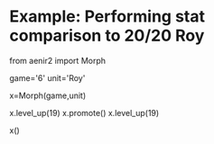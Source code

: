 Example: Performing stat comparison to 20/20 Roy
===

from aenir2 import Morph

game='6'
unit='Roy'

x=Morph(game,unit)

x.level_up(19)
x.promote()
x.level_up(19)

x()
